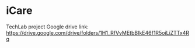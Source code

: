 # iCare
TechLab project
Google drive link: https://drive.google.com/drive/folders/1H1_RfVvMEtbBIkE46f1R5oiLiZTTx4Rq

